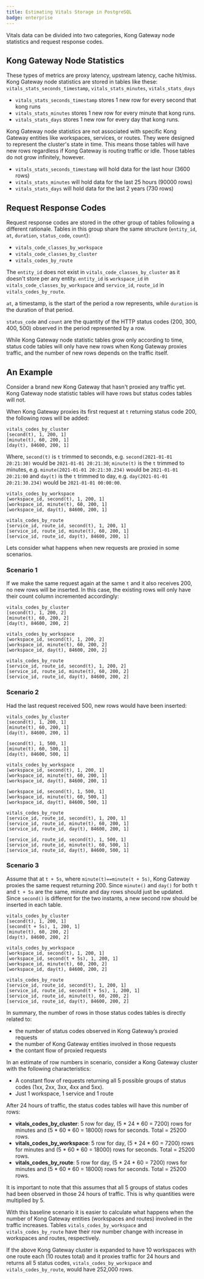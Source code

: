 ```yaml
---
title: Estimating Vitals Storage in PostgreSQL
badge: enterprise
---
```


Vitals data can be divided into two categories, Kong Gateway node statistics and request response codes.

## Kong Gateway Node Statistics

These types of metrics are proxy latency, upstream latency, cache hit/miss. Kong Gateway node statistics are stored in tables like these: `vitals_stats_seconds_timestamp`, `vitals_stats_minutes`, `vitals_stats_days`

* `vitals_stats_seconds_timestamp` stores 1 new row for every second that kong runs
* `vitals_stats_minutes` stores 1 new row for every minute that kong runs.
* `vitals_stats_days` stores 1 new row for every day that kong runs.

Kong Gateway node statistics are not associated with specific Kong Gateway entities like workspaces, services, or routes. They were designed to represent the cluster's state in time. This means those tables will have new rows regardless if Kong Gateway is routing traffic or idle. Those tables do not grow infinitely, however.

* `vitals_stats_seconds_timestamp` will hold data for the last hour (3600 rows)
* `vitals_stats_minutes` will hold data for the last 25 hours (90000 rows)
* `vitals_stats_days` will hold data for the last 2 years (730 rows)

## Request Response Codes

Request response codes are stored in the other group of tables following a different rationale. Tables in this group share the same structure (`entity_id`, `at`, `duration`, `status_code`, `count`):

* `vitals_code_classes_by_workspace`
* `vitals_code_classes_by_cluster`
* `vitals_codes_by_route`

The `entity_id` does not exist in `vitals_code_classes_by_cluster` as it doesn't store per any entity.
`entity_id` is `workspace_id` in `vitals_code_classes_by_workspace` and `service_id`, `route_id` in `vitals_codes_by_route`.

`at`, a timestamp, is the start of the period a row represents, while `duration` is the duration of that period.

`status_code` and `count` are the quantity of the HTTP status codes (200, 300, 400, 500) observed in the period represented by a row.

While Kong Gateway node statistic tables grow only according to time, status code tables will only have new rows when Kong Gateway proxies traffic, and the number of new rows depends on the traffic itself.

## An Example

Consider a brand new Kong Gateway that hasn't proxied any traffic yet. Kong Gateway node statistic tables will have rows but status codes tables will not.

When Kong Gateway proxies its first request at `t` returning status code 200, the following rows will be added:

```
vitals_codes_by_cluster
[second(t), 1, 200, 1]
[minute(t), 60, 200, 1] 
[day(t), 84600, 200, 1]
``` 

Where, `second(t)` is `t` trimmed to seconds, e.g. `second(2021-01-01 20:21:30)` would be `2021-01-01 20:21:30`; `minute(t)` is the `t` trimmed to minutes, e.g. `minute(2021-01-01 20:21:30.234)` would be `2021-01-01 20:21:00` and `day(t)` is the `t` trimmed to day, e.g. `day(2021-01-01 20:21:30.234)` would be `2021-01-01 00:00:00`.

```
vitals_codes_by_workspace
[workspace_id, second(t), 1, 200, 1]
[workspace_id, minute(t), 60, 200, 1]
[workspace_id, day(t), 84600, 200, 1]

vitals_codes_by_route
[service_id, route_id, second(t), 1, 200, 1]
[service_id, route_id, minute(t), 60, 200, 1]
[service_id, route_id, day(t), 84600, 200, 1]
```

Lets consider what happens when new requests are proxied in some scenarios.

### Scenario 1

If we make the same request again at the same `t` and it also receives 200, no new rows will be inserted.
In this case, the existing rows will only have their count column incremented accordingly:

```
vitals_codes_by_cluster
[second(t), 1, 200, 2]
[minute(t), 60, 200, 2]
[day(t), 84600, 200, 2]

vitals_codes_by_workspace
[workspace_id, second(t), 1, 200, 2]
[workspace_id, minute(t), 60, 200, 2]
[workspace_id, day(t), 84600, 200, 2]

vitals_codes_by_route
[service_id, route_id, second(t), 1, 200, 2]
[service_id, route_id, minute(t), 60, 200, 2]
[service_id, route_id, day(t), 84600, 200, 2]
```

### Scenario 2

Had the last request received 500, new rows would have been inserted:

```
vitals_codes_by_cluster
[second(t), 1, 200, 1]
[minute(t), 60, 200, 1]
[day(t), 84600, 200, 1]

[second(t), 1, 500, 1]
[minute(t), 60, 500, 1]
[day(t), 84600, 500, 1]

vitals_codes_by_workspace
[workspace_id, second(t), 1, 200, 1]
[workspace_id, minute(t), 60, 200, 1]
[workspace_id, day(t), 84600, 200, 1]

[workspace_id, second(t), 1, 500, 1]
[workspace_id, minute(t), 60, 500, 1]
[workspace_id, day(t), 84600, 500, 1]

vitals_codes_by_route
[service_id, route_id, second(t), 1, 200, 1]
[service_id, route_id, minute(t), 60, 200, 1]
[service_id, route_id, day(t), 84600, 200, 1]

[service_id, route_id, second(t), 1, 500, 1]
[service_id, route_id, minute(t), 60, 500, 1]
[service_id, route_id, day(t), 84600, 500, 1]
```

### Scenario 3
Assume that at `t + 5s`, where `minute(t)==minute(t + 5s)`, Kong Gateway proxies the same request returning 200. Since `minute()` and `day()` for both `t` and `t + 5s` are the same, minute and day rows should just be updated. Since `second()` is different for the two instants, a new second row should be inserted in each table.

```
vitals_codes_by_cluster
[second(t), 1, 200, 1]
[second(t + 5s), 1, 200, 1]
[minute(t), 60, 200, 2]
[day(t), 84600, 200, 2]

vitals_codes_by_workspace
[workspace_id, second(t), 1, 200, 1]
[workspace_id, second(t + 5s), 1, 200, 1]
[workspace_id, minute(t), 60, 200, 2]
[workspace_id, day(t), 84600, 200, 2]

vitals_codes_by_route
[service_id, route_id, second(t), 1, 200, 1]
[service_id, route_id, second(t + 5s), 1, 200, 1]
[service_id, route_id, minute(t), 60, 200, 2]
[service_id, route_id, day(t), 84600, 200, 2]
```

In summary, the number of rows in those status codes tables is directly related to:

* the number of status codes observed in Kong Gateway’s proxied requests
* the number of Kong Gateway entities involved in those requests
* the contant flow of proxied requests

In an estimate of row numbers in scenario, consider a Kong Gateway cluster with the following characteristics:  

* A constant flow of requests returning all 5 possible groups of status codes (1xx, 2xx, 3xx, 4xx and 5xx).
* Just 1 workspace, 1 service and 1 route

After 24 hours of traffic, the status codes tables will have this number of rows:

* **vitals_codes_by_cluster**: 5 row for day, (5 * 24 * 60 = 7200) rows for minutes and (5 * 60 * 60 = 18000) rows for seconds. Total = 25200 rows.
* **vitals_codes_by_workspace**: 5 row for day, (5 * 24 * 60 = 7200) rows for minutes and (5 * 60 * 60 = 18000) rows for seconds. Total = 25200 rows.
* **vitals_codes_by_route**: 5 row for day, (5 * 24 * 60 = 7200) rows for minutes and (5 * 60 * 60 = 18000) rows for seconds. Total = 25200 rows.

It is important to note that this assumes that all 5 groups of status codes had been observed in those 24 hours of traffic. This is why quantities were multiplied by 5.

With this baseline scenario it is easier to calculate what happens when the number of Kong Gateway entities (workspaces and routes) involved in the traffic increases. Tables `vitals_codes_by_workspace` and `vitals_codes_by_route` have their row number change with increase in workspaces and routes, respectively.

If the above Kong Gateway cluster is expanded to have 10 workspaces with one route each (10 routes total) and it proxies traffic for 24 hours and returns all 5 status codes, `vitals_codes_by_workspace` and `vitals_codes_by_route`, would have 252,000 rows. 